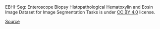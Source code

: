 EBHI-Seg: Enteroscope Biopsy Histopathological Hematoxylin and Eosin Image Dataset for Image Segmentation Tasks is under [CC BY 4.0](https://creativecommons.org/licenses/by/4.0) license.

[Source](https://figshare.com/articles/dataset/EBHI-SEG/21540159/1)